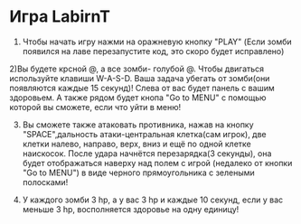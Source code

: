 # Игра LabirnT

1) Чтобы начать игру нажми на оражневую кнопку "PLAY"
(Если зомби появился на лаве перезапустите код, это скоро будет исправлено)

2)Вы будете крсной @, а все зомби- голубой @. Чтобы двигаться используйте клавиши W-A-S-D. Ваша задача убегать от зомби(они появляются каждые 15 секунд)! Слева от вас будет панель с вашим здоровьем. А также рядом будет кнопа "Go to MENU" с помощью которой вы сможете, если что уйти в меню!

3) Вы сможете также атаковать противника, нажав на кнопку "SPACE",дальность атаки-центральная клетка(сам игрок), две клетки    налево, направо, верх, вниз и ещё по одной клетке наискосок. После удара начнётся перезарядка(3 секунды), она будет отображаться наверху над полем с игрой (недалеко от кнопки "Go to MENU") в виде черного прямоугольника с зелеными полосками!

4) У каждого зомби 3 hp, а у вас 3 hp и каждые 10 секунд, если у вас меньше 3 hp, восполняется здоровье на одну единицу!
